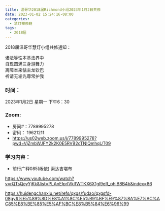 ```yaml
---
title: 温哥华2018届Richmond小组2023年1月2日共修
date: 2023-01-02 15:24:16-08:00
categories:
  - 慧灯禅修班
tags:
  - 2018届
---
```

2018届温哥华慧灯小组共修通知：

诸法等性本基法界中\
自现圆满三身游舞力\
离障本来怙主龙钦巴\
祈请无垢光尊常护我

### 时间：

2023年1月2日 星期一 下午6：30

### Zoom:

* 房间#：7789995278
* 密码： 19621211
* <https://us02web.zoom.us/j/7789995278?pwd=VjZmbWJFY2k2K0E5RVB2cTNIQmhqUT09>

### 学习内容：

* 前行广释085(皈依) 索达吉堪布

<https://www.youtube.com/watch?v=rQTsQeyYjKk&list=PLAnEIprIVklfWTKX6X1gI9eR_phiB8B4b&index=86>

<https://huidengchanxiu.net/refs/qxgs/fudao/qxgsfd-08gy#%E5%89%8D%E8%A1%8C%E5%B9%BF%E9%87%8A%E7%AC%AC85%E8%BE%85%E5%AF%BC%E8%B5%84%E6%96%99>
